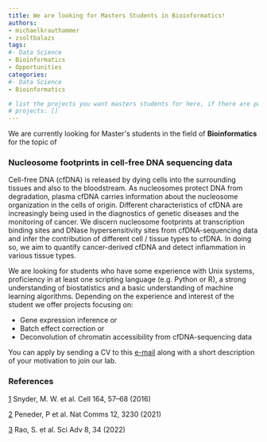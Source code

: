 ```yaml
---
title: We are looking for Masters Students in Bioinformatics!
authors:
- michaelkrauthammer
- zsoltbalazs
tags: 
#- Data Science
- Bioinformatics
- Opportunities
categories:
#- Data Science
- Bioinformatics

# list the projects you want masters students for here, if there are pages for them
# projects: []
---
```


We are currently looking for Master's students in the field of **Bioinformatics** for the topic of

### Nucleosome footprints in cell-free DNA sequencing data

Cell-free DNA (cfDNA) is released by dying cells into the surrounding tissues and also to the bloodstream. As nucleosomes protect DNA from degradation, plasma cfDNA carries information about the nucleosome organization in the cells of origin. Different characteristics of cfDNA are increasingly being used in the diagnostics of genetic diseases and the monitoring of cancer. We discern nucleosome footprints at transcription binding sites and DNase hypersensitivity sites from cfDNA-sequencing data and infer the contribution of different cell / tissue types to cfDNA. In doing so, we aim to quantify cancer-derived cfDNA and detect inflammation in various tissue types.

We are looking for students who have some experience with Unix systems, proficiency in at least one scripting language (e.g. Python or R), a strong understanding of biostatistics and a basic understanding of machine learning algorithms.
Depending on the experience and interest of the student we offer projects focusing on:
- Gene expression inference or
- Batch effect correction or
- Deconvolution of chromatin accessibility from cfDNA-sequencing data

You can apply by sending a CV to this <a href="#" onclick="u='zsolt.balazs'; d='uzh.ch'; prompt('Copy address to clipboard',u+'@'+d); return false">e-mail</a> along with a short description of your motivation to join our lab.

### References
[1](https://www.sciencedirect.com/science/article/pii/S009286741501569X) Snyder, M. W. et al. Cell 164, 57–68 (2016)

[2](https://www.nature.com/articles/s41467-021-23445-w) Peneder, P et al. Nat Comms 12, 3230 (2021) 

[3](https://www.science.org/doi/10.1126/sciadv.abm4358) Rao, S. et al. Sci Adv 8, 34 (2022)
